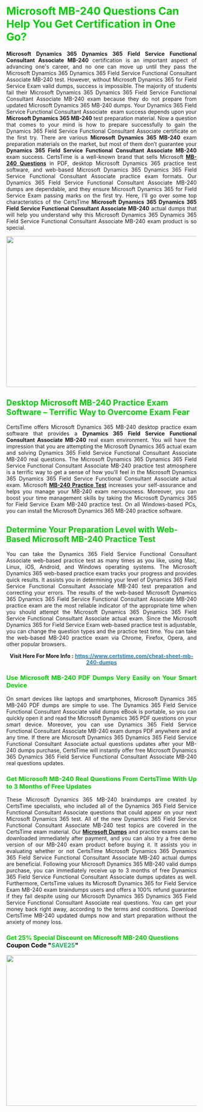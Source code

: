 <h1><span style="color:#00cc00;"><strong>Microsoft MB-240 Questions Can Help You Get Certification in One Go?</strong></span></h1>

<p style="text-align: justify;"><strong>Microsoft Dynamics 365 Dynamics 365 Field Service Functional Consultant Associate MB-240</strong> certification is an important aspect of advancing one's career, and no one can move up until they pass the Microsoft Dynamics 365 Dynamics 365 Field Service Functional Consultant Associate MB-240 test. However, without Microsoft Dynamics 365 for Field Service Exam valid dumps, success is impossible. The majority of students fail their Microsoft Dynamics 365 Dynamics 365 Field Service Functional Consultant Associate MB-240 exam because they do not prepare from updated Microsoft Dynamics 365 MB-240 dumps. Your Dynamics 365 Field Service Functional Consultant Associate  exam success depends upon your <strong>Microsoft Dynamics 365 MB-240</strong> test preparation material. Now a question that comes to your mind is how to prepare successfully to gain the Dynamics 365 Field Service Functional Consultant Associate certificate on the first try. There are various <strong>Microsoft Dynamics 365 MB-240</strong> exam preparation materials on the market, but most of them don’t guarantee your <strong>Dynamics 365 Field Service Functional Consultant Associate MB-240</strong> exam success. CertsTime is a well-known brand that sells Microsoft <strong><a href="https://www.certstime.com/cheat-sheet-mb-240-dumps">MB-240 Questions</a></strong> in PDF, desktop Microsoft Dynamics 365 practice test software, and web-based Microsoft Dynamics 365 Dynamics 365 Field Service Functional Consultant Associate practice exam formats. Our Dynamics 365 Field Service Functional Consultant Associate MB-240 dumps are dependable, and they ensure Microsoft Dynamics 365 for Field Service Exam passing marks on the first try. Here, I'll go over some top characteristics of the CertsTime <strong>Microsoft Dynamics 365 Dynamics 365 Field Service Functional Consultant Associate MB-240</strong> actual dumps that will help you understand why this Microsoft Dynamics 365 Dynamics 365 Field Service Functional Consultant Associate MB-240 exam product is so special.</p>

<p style="text-align: center;"><a href="https://www.certstime.com/cheat-sheet-mb-240-dumps"><img alt="" src="https://i.imgur.com/wlGiNOk.jpg" style="width: 700px; height: 398px;" /></a></p>

<h2><span style="color:#00cc00;"><strong>Desktop Microsoft MB-240 Practice Exam Software – Terrific Way to Overcome Exam Fear</strong></span></h2>

<p style="text-align: justify;">CertsTime offers Microsoft Dynamics 365 MB-240 desktop practice exam software that provides a <strong>Dynamics 365 Field Service Functional Consultant Associate MB-240</strong> real exam environment. You will have the impression that you are attempting the Microsoft Dynamics 365 actual exam and solving Dynamics 365 Field Service Functional Consultant Associate MB-240 real questions. The Microsoft Dynamics 365 Dynamics 365 Field Service Functional Consultant Associate MB-240 practice test atmosphere is a terrific way to get a sense of how you'll feel in the Microsoft Dynamics 365 Dynamics 365 Field Service Functional Consultant Associate actual exam. Microsoft <strong><a href="https://www.certstime.com/cheat-sheet-mb-240-dumps">MB-240 Practice Test</a></strong> increases your self-assurance and helps you manage your MB-240 exam nervousness. Moreover, you can boost your time management skills by taking the Microsoft Dynamics 365 for Field Service Exam MB-240 practice test. On all Windows-based PCs, you can install the Microsoft Dynamics 365 MB-240 practice software.</p>

<h2><span style="color:#00cc00;"><strong>Determine Your Preparation Level with Web-Based Microsoft MB-240 Practice Test</strong></span></h2>

<p style="text-align: justify;">You can take the Dynamics 365 Field Service Functional Consultant Associate web-based practice test as many times as you like, using Mac, Linux, iOS, Android, and Windows operating systems. The Microsoft Dynamics 365 web-based practice exam tracks your progress and provides quick results. It assists you in determining your level of Dynamics 365 Field Service Functional Consultant Associate MB-240 test preparation and correcting your errors. The results of the web-based Microsoft Dynamics 365 Dynamics 365 Field Service Functional Consultant Associate MB-240 practice exam are the most reliable indicator of the appropriate time when you should attempt the Microsoft Dynamics 365 Dynamics 365 Field Service Functional Consultant Associate actual exam. Since the Microsoft Dynamics 365 for Field Service Exam web-based practice test is adjustable, you can change the question types and the practice test time. You can take the web-based MB-240 practice exam via Chrome, Firefox, Opera, and other popular browsers.</p>

<p style="text-align: center;"><strong>Visit Here For More Info :</strong> <strong><a href="https://www.certstime.com/cheat-sheet-mb-240-dumps"><span style="color:#2980b9;">https://www.certstime.com/cheat-sheet-mb-240-dumps</span></a></strong></p>

<h3 style="text-align: justify;"><span style="color:#00cc00;"><strong>Use Microsoft MB-240 PDF Dumps Very Easily on Your Smart Device</strong></span></h3>

<p style="text-align: justify;">On smart devices like laptops and smartphones, Microsoft Dynamics 365 MB-240 PDF dumps are simple to use. The Dynamics 365 Field Service Functional Consultant Associate valid dumps eBook is portable, so you can quickly open it and read the Microsoft Dynamics 365 PDF questions on your smart device. Moreover, you can use Dynamics 365 Field Service Functional Consultant Associate MB-240 exam dumps PDF anywhere and at any time. If there are Microsoft Dynamics 365 Dynamics 365 Field Service Functional Consultant Associate actual questions updates after your MB-240 dumps purchase, CertsTime will instantly offer free Microsoft Dynamics 365 Dynamics 365 Field Service Functional Consultant Associate MB-240 real questions updates.</p>

<h3 style="text-align: justify;"><span style="color:#00cc00;"><strong>Get Microsoft MB-240 Real Questions From CertsTime With Up to 3 Months of Free Updates</strong></span></h3>

<p style="text-align: justify;">These Microsoft Dynamics 365 MB-240 braindumps are created by CertsTime specialists, who included all of the Dynamics 365 Field Service Functional Consultant Associate questions that could appear on your next Microsoft Dynamics 365 test. All of the new Dynamics 365 Field Service Functional Consultant Associate MB-240 test topics are covered in the CertsTime exam material. Our <strong><a href="https://www.certstime.com/cheat-sheet-microsoft-dumps">Microsoft Dumps</a></strong> and practice exams can be downloaded immediately after payment, and you can also try a free demo version of our MB-240 exam product before buying it. It assists you in evaluating whether or not CertsTime Microsoft Dynamics 365 Dynamics 365 Field Service Functional Consultant Associate MB-240 actual dumps are beneficial. Following your Microsoft Dynamics 365 MB-240 valid dumps purchase, you can immediately receive up to 3 months of free Dynamics 365 Field Service Functional Consultant Associate dumps updates as well. Furthermore, CertsTime values its Microsoft Dynamics 365 for Field Service Exam MB-240 exam braindumps users and offers a 100% refund guarantee if they fail despite using our Microsoft Dynamics 365 Dynamics 365 Field Service Functional Consultant Associate real questions. You can get your money back right away, according to the terms and conditions. Download CertsTime MB-240 updated dumps now and start preparation without the anxiety of money loss.</p>

<h3 style="text-align: justify;"><strong><span style="font-size:16px;"><strong><span style="color:#00cc00;">Get 25% Special Discount on Microsoft MB-240 Questions</span></strong><br />
<strong><span style="color:#000000;">Coupon Code</span></strong> <strong><span style="color:#000000;">"</span><span style="color:#27ae60;">SAVE</span><font color="#27ae60">25</font><span style="color:#000000;">"</span></strong></span></strong></h3>

<p style="text-align: center;"><strong><a href="https://www.certstime.com/cheat-sheet-mb-240-dumps"><img alt="" src="https://i.imgur.com/Gj1kXWu.jpg" style="width: 700px; height: 398px;" /></a></strong></p>
